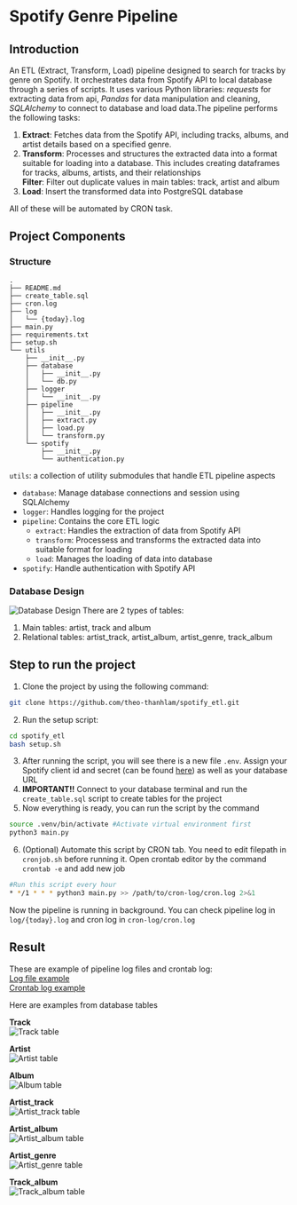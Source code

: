 # Spotify Genre Pipeline
## Introduction
An ETL (Extract, Transform, Load) pipeline designed to search for tracks by genre on Spotify. It orchestrates data from Spotify API to local database through a series of scripts. It uses various Python libraries: *requests* for extracting data from api, *Pandas* for data manipulation and cleaning, *SQLAlchemy* to connect to database and load data.The pipeline performs the following tasks:  
1. **Extract**: Fetches data from the Spotify API, including tracks, albums, and artist details based on a specified genre.
2. **Transform**: Processes and structures the extracted data into a format suitable for loading into a database. This includes creating dataframes for tracks, albums, artists, and their relationships  
**Filter**: Filter out duplicate values in main tables: track, artist and album
3. **Load**: Insert the transformed data into PostgreSQL database

All of these will be automated by CRON task. 
## Project Components
### Structure
```
.
├── README.md
├── create_table.sql
├── cron.log
├── log
│   └── {today}.log
├── main.py
├── requirements.txt
├── setup.sh
└── utils
    ├── __init__.py
    ├── database
    │   ├── __init__.py
    │   └── db.py
    ├── logger
    │   └── __init__.py
    ├── pipeline
    │   ├── __init__.py
    │   ├── extract.py
    │   ├── load.py
    │   └── transform.py
    └── spotify
        ├── __init__.py
        └── authentication.py
```
`utils`: a collection of utility submodules that handle ETL pipeline aspects  
- `database`: Manage database connections and session using SQLAlchemy
- `logger`: Handles logging for the project
- `pipeline`: Contains the core ETL logic  
    - `extract`: Handles the extraction of data from Spotify API
    - `transform`: Processess and transforms the extracted data into suitable format for loading
    - `load`: Manages the loading of data into database
- `spotify`: Handle authentication with Spotify API

### Database Design
![Database Design](images/database_design.png)
There are 2 types of tables:
1. Main tables: artist, track and album
2. Relational tables: artist_track, artist_album, artist_genre, track_album

## Step to run the project
1. Clone the project by using the following command:
```bash
git clone https://github.com/theo-thanhlam/spotify_etl.git
```
2. Run the setup script: 
```bash
cd spotify_etl
bash setup.sh
```
3. After running the script, you will see there is a new file `.env`. Assign your Spotify client id and secret (can be found [here](https://developer.spotify.com/documentation/web-api)) as well as your database URL
4. **IMPORTANT!!** Connect to your database terminal and run the `create_table.sql` script to create tables for the project
5. Now everything is ready, you can run the script by the command
```bash
source .venv/bin/activate #Activate virtual environment first
python3 main.py
```
6. (Optional) Automate this script by CRON tab. You need to edit filepath in `cronjob.sh` before running it. Open crontab editor by the command `crontab -e` and add new job
```bash
#Run this script every hour
* */1 * * * python3 main.py >> /path/to/cron-log/cron.log 2>&1
```
Now the pipeline is running in background. You can check pipeline log in `log/{today}.log` and cron log in `cron-log/cron.log`
## Result
These are example of pipeline log files and crontab log:   
[Log file example](/log/2025-02-19.log)  
[Crontab log example](/cron.log)

Here are examples from database tables

**Track**  
![Track table](/images/track.png)

**Artist**  
![Artist table](/images/artist.png)

**Album**  
![Album table](/images/album.png)

**Artist_track**  
![Artist_track table](/images/artist_track.png)

**Artist_album**  
![Artist_album table](/images/artist_album.png)

**Artist_genre**    
![Artist_genre table](/images/artist_genre.png)

**Track_album**    
![Track_album table](/images/track_album.png)
